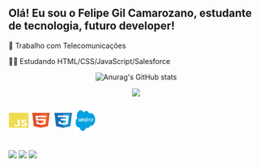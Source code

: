 ## Olá! Eu sou o Felipe Gil Camarozano, estudante de tecnologia, futuro developer!

💼 Trabalho com Telecomunicações

👨‍🎓 Estudando HTML/CSS/JavaScript/Salesforce

<div align="center">

![Anurag's GitHub stats](https://github-readme-stats.vercel.app/api?username=felipe-gil&show_icons=true&theme=tokyonight)

<img height="180em" src="https://github-readme-stats.vercel.app/api/top-langs/?username=felipe-gil&layout=compact&langs_count=16&theme=tokyonight"/>

</div>

  <img align="center" alt="Felipe-Js" height="30" width="40" src="https://raw.githubusercontent.com/devicons/devicon/master/icons/javascript/javascript-plain.svg">         <img align="center" alt="Felipe-HTML" height="30" width="40" src="https://raw.githubusercontent.com/devicons/devicon/master/icons/html5/html5-original.svg">
  <img align="center" alt="Felipe-CSS" height="30" width="40" src="https://raw.githubusercontent.com/devicons/devicon/master/icons/css3/css3-original.svg">
  <img align="center" alt="Felipe-SALESFORCE" height="60" width="40" src="https://raw.githubusercontent.com/devicons/devicon/master/icons/salesforce/salesforce-original.svg">
  

##

<div>
<a href="https://www.linkedin.com/in/felipe-gil-camarozano-0a78a9229/" target="_blank"><img src="https://img.shields.io/badge/-LinkedIn-%230077B5?style=for-the-badge&logo=linkedin&logoColor=white" target="_blank"></a> 
  <a href="https://www.instagram.com/felipegil86/" target="_blank"><img src="https://img.shields.io/badge/-Instagram-%23E4405F?style=for-the-badge&logo=instagram&logoColor=white" target="_blank"></a>
  <a href = "mailto:felipegil_86@hotmail.com"><img src="https://img.shields.io/badge/-Hotmail-%23333?style=for-the-badge&logo=gmail&logoColor=white" target="_blank"></a>
  
</div>
  

 
          
